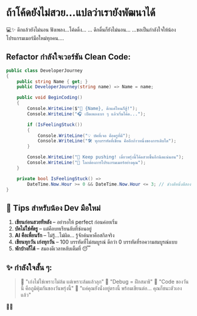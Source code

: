 # ถ้าโค้ดยังไม่สวย...แปลว่าเรายังพัฒนาได้

💻✨
ดึกแล้วยังไม่นอน
ฟังเพลง...โค้ดดิ้ง...
...
ดึกดื่นก็ยังไม่นอน...
...ขอเป็นกำลังใจให้น้องโปรแกรมเมอร์มือใหม่ทุกคน.... 

##  Refactor กำลังใจเวอร์ชัน Clean Code:

```csharp
public class DeveloperJourney
{
    public string Name { get; }
    public DeveloperJourney(string name) => Name = name;

    public void BeginCoding()
    {
        Console.WriteLine($"🌙 {Name}, ดึกแค่ไหนก็สู้!");
        Console.WriteLine("🎧 เปิดเพลงเบา ๆ แล้วเริ่มโค้ด...");

        if (IsFeelingStuck())
        {
            Console.WriteLine("💡 บัคที่เจอ คือครูที่ดี");
            Console.WriteLine("🛠 ทุกบรรทัดที่เขียน คืออีกก้าวหนึ่งของการเติบโต");
        }

        Console.WriteLine("🚀 Keep pushing! เดี๋ยวพรุ่งนี้โค้ดสวยขึ้นอีกนิดแน่นอน");
        Console.WriteLine("💖 โลกต้องการโปรแกรมเมอร์อย่างคุณ");
    }

    private bool IsFeelingStuck() =>
        DateTime.Now.Hour >= 0 && DateTime.Now.Hour <= 3; // ช่วงตีหนึ่งตีสองอะเนอะ
}
```

## 🧠 Tips สำหรับน้อง Dev มือใหม่

1. **เขียนก่อนสวยทีหลัง** – อย่ารอให้ perfect ก่อนค่อยเริ่ม
2. **บัคไม่ใช่ศัตรู** – แต่คือบทเรียนลับที่ซ่อนอยู่
3. **AI คือเพื่อนรัก** – ไม่รู้...ไม่ผิด... รู้จักค้นหาคือสกิลจริง
4. **เขียนทุกวัน เก่งทุกวัน** – 100 บรรทัดที่ไม่สมบูรณ์ ดีกว่า 0 บรรทัดที่รอความสมบูรณ์แบบ
5. **พักบ้างก็ได้** – สมองดีเวลาหลับเต็มที่ 😴

## ✨ กำลังใจสั้น ๆ:

> 💬 "เก่งไม่ใช่เพราะไม่ล้ม แต่เพราะล้มแล้วลุก"
> 💬 "Debug = ฝึกสมาธิ"
> 💬 "Code ของวันนี้ คือภูมิคุ้มกันของวันพรุ่งนี้"
> 💬 "แค่คุณยังนั่งอยู่ตรงนี้ พร้อมเขียนต่อ… คุณก็ชนะตัวเองแล้ว"

 💪✨
